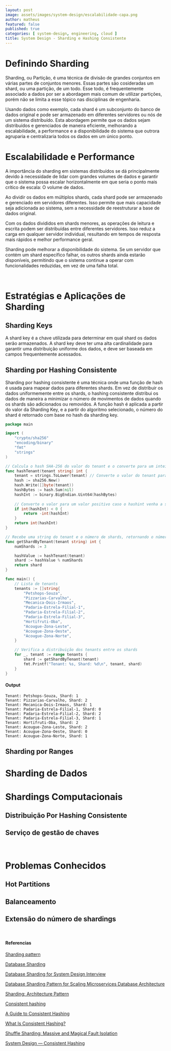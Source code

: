 ```yaml
---
layout: post
image: assets/images/system-design/escalabilidade-capa.png
author: matheus
featured: false
published: true
categories: [ system-design, engineering, cloud ]
title: System Design - Sharding e Hashing Consistente
---
```


# Definindo Sharding

Sharding, ou Partição, é uma técnica de divisão de grandes conjuntos em várias partes de conjuntos menores. Essas partes são cosideradas um shard, ou uma partição, de um todo. Esse todo, é frequentemente associado a dados por ser a abordagem mais comum de utilizar partições, porém não se limita a esse tópico nas disciplinas de engenharia. 

Usando dados como exemplo, cada shard é um subconjunto do banco de dados original e pode ser armazenado em diferentes servidores ou nós de um sistema distribuído. Esta abordagem permite que os dados sejam distribuídos e gerenciados de maneira eficiente, melhorando a escalabilidade, a performance e a disponibilidade do sistema que outrora agruparia e centralizaria todos os dados em um único ponto. 


# Escalabilidade e Performance 

A importância do sharding em sistemas distribuídos se dá principalmente devido à necessidade de lidar com grandes volumes de dados e garantir que o sistema possa escalar horizontalmente em que seria o ponto mais crítico de escala: O volume de dados. 

Ao dividir os dados em múltiplos shards, cada shard pode ser armazenado e gerenciado em servidores diferentes. Isso permite que mais capacidade seja adicionada ao sistema, sem a necessidade de reestruturar a base de dados original.

Com os dados divididos em shards menores, as operações de leitura e escrita podem ser distribuídas entre diferentes servidores. Isso reduz a carga em qualquer servidor individual, resultando em tempos de resposta mais rápidos e melhor performance geral.

Sharding pode melhorar a disponibilidade do sistema. Se um servidor que contém um shard específico falhar, os outros shards ainda estarão disponíveis, permitindo que o sistema continue a operar com funcionalidades reduzidas, em vez de uma falha total.

<br>

# Estratégias e Aplicações de Sharding

## Sharding Keys 

A shard key é a chave utilizada para determinar em qual shard os dados serão armazenados. A shard key deve ter uma alta cardinalidade para garantir uma distribuição uniforme dos dados, e deve ser baseada em campos frequentemente acessados. 

## Sharding por Hashing Consistente

Sharding por hashing consistente é uma técnica onde uma função de hash é usada para mapear dados para diferentes shards. Em vez de distribuir os dados uniformemente entre os shards, o hashing consistente distribui os dados de maneira a minimizar o número de movimentos de dados quando os shards são adicionados ou removidos. A função hash é aplicada a partir do valor da Sharding Key, e a partir do algoritmo selecionado, o número do shard é retornado com base no hash da sharding key. 

```go
package main

import (
	"crypto/sha256"
	"encoding/binary"
	"fmt"
	"strings"
)

// Calcula o hash SHA-256 do valor do tenant e o converte para um inteiro
func hashTenant(tenant string) int {
	tenant = strings.ToLower(tenant) // Converte o valor do tenant para minúsculas
	hash := sha256.New()
	hash.Write([]byte(tenant))
	hashBytes := hash.Sum(nil)
	hashInt := binary.BigEndian.Uint64(hashBytes)
	
	// Converte o valor para um valor positivo caso o hashint venha a ser negativo
	if int(hashInt) < 0 {
		return -int(hashInt)
	}
	return int(hashInt)
}

// Recebe uma string do tenant e o número de shards, retornando o número do shard correspondente
func getShardByTenant(tenant string) int {
	numShards := 3

	hashValue := hashTenant(tenant)
	shard := hashValue % numShards
	return shard
}

func main() {
	// Lista de tenants
	tenants := []string{
		"Petshops-Souza",
		"Pizzarias-Carvalho",
		"Mecanica-Dois-Irmaos",
		"Padaria-Estrela-Filial-1",
		"Padaria-Estrela-Filial-2",
		"Padaria-Estrela-Filial-3",
		"Hortifruti-Oba",
		"Acougue-Zona-Leste",
		"Acougue-Zona-Oeste",
		"Acougue-Zona-Norte",
	}

	// Verifica a distribuição dos tenants entre os shards
	for _, tenant := range tenants {
		shard := getShardByTenant(tenant)
		fmt.Printf("Tenant: %s, Shard: %d\n", tenant, shard)
	}
}
```

#### Output
```
Tenant: Petshops-Souza, Shard: 1
Tenant: Pizzarias-Carvalho, Shard: 2
Tenant: Mecanica-Dois-Irmaos, Shard: 1
Tenant: Padaria-Estrela-Filial-1, Shard: 0
Tenant: Padaria-Estrela-Filial-2, Shard: 2
Tenant: Padaria-Estrela-Filial-3, Shard: 1
Tenant: Hortifruti-Oba, Shard: 2
Tenant: Acougue-Zona-Leste, Shard: 2
Tenant: Acougue-Zona-Oeste, Shard: 0
Tenant: Acougue-Zona-Norte, Shard: 1
```

## Sharding por Ranges

# Sharding de Dados

# Shardings Computacionais

## Distribuição Por Hashing Consistente

## Serviço de gestão de chaves

<br>

# Problemas Conhecidos

## Hot Partitions

## Balanceamento 

## Extensão do número de shardings

<br>

#### Referencias 

[Sharding pattern](https://learn.microsoft.com/en-us/azure/architecture/patterns/sharding)

[Database Sharding](https://www.geeksforgeeks.org/database-sharding-a-system-design-concept/)

[Database Sharding for System Design Interview ](https://dev.to/somadevtoo/database-sharding-for-system-design-interview-1k6b)

[Database Sharding Pattern for Scaling Microservices Database Architecture](https://medium.com/design-microservices-architecture-with-patterns/database-sharding-pattern-for-scaling-microservices-database-architecture-2077a556078)

[Sharding: Architecture Pattern](https://www.linkedin.com/pulse/sharding-architecture-pattern-pratik-pandey/)

[Consistent hashing](https://en.wikipedia.org/wiki/Consistent_hashing)

[A Guide to Consistent Hashing](https://www.toptal.com/big-data/consistent-hashing)

[What Is Consistent Hashing?](https://www.baeldung.com/cs/consistent-hashing)

[Shuffle Sharding: Massive and Magical Fault Isolation](https://aws.amazon.com/pt/blogs/architecture/shuffle-sharding-massive-and-magical-fault-isolation/)

[System Design — Consistent Hashing](https://medium.com/must-know-computer-science/system-design-consistent-hashing-f66fa9b75f3f)